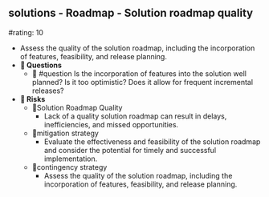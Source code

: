 ## solutions - Roadmap - Solution roadmap quality
#rating: 10
- Assess the quality of the solution roadmap, including the incorporation of features, feasibility, and release planning.
- **💭 Questions**
  - 💭 #question Is the incorporation of features into the solution well planned? Is it too optimistic? Does it allow for frequent incremental releases?
- **🚨 Risks**
  - 🚨Solution Roadmap Quality
    - Lack of a quality solution roadmap can result in delays, inefficiencies, and missed opportunities.
  - 🚨mitigation strategy
    - Evaluate the effectiveness and feasibility of the solution roadmap and consider the potential for timely and successful implementation.
  - 🚨contingency strategy
    - Assess the quality of the solution roadmap, including the incorporation of features, feasibility, and release planning.


